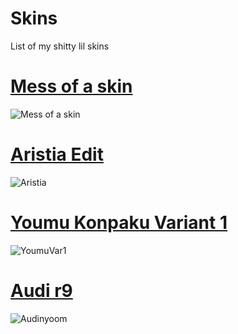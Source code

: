 # Skins
List of my shitty lil skins
# [Mess of a skin](https://genericskrub.s-ul.eu/Ok6yZeac)
![Mess of a skin](https://genericskrub.s-ul.eu/qQw0hHLG)

# [Aristia Edit](https://genericskrub.s-ul.eu/T4iVZX6A)
![Aristia](https://genericskrub.s-ul.eu/U5aHUYkq)

# [Youmu Konpaku Variant 1](https://genericskrub.s-ul.eu/NGFTiwI3)
![YoumuVar1](https://genericskrub.s-ul.eu/kE6mISty)

# [Audi r9](https://thuga.im/u/5NNeNCMaOKtP.osk)
![Audinyoom](https://thuga.im/u/OjuFjKHBzWTt.jpg)
